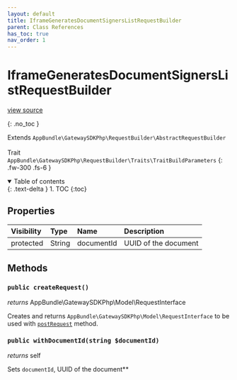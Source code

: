 ```yaml
---
layout: default
title: IframeGeneratesDocumentSignersListRequestBuilder
parent: Class References
has_toc: true
nav_order: 1
---
```


# IframeGeneratesDocumentSignersListRequestBuilder
[view source](https://github.com/Mark-Sign/gateway-sdk-php/blob/master/src/RequestBuilder/IframeTempSigningLinkGenerationRequestBuilder.php)

{: .no_toc }

Extends `AppBundle\GatewaySDKPhp\RequestBuilder\AbstractRequestBuilder` <br><br> Trait `AppBundle\GatewaySDKPhp\RequestBuilder\Traits\TraitBuildParameters`
{: .fw-300 .fs-6 }

<details open markdown="block">
  <summary>
    Table of contents
  </summary>
  {: .text-delta }
1. TOC
{:toc}
</details>

## Properties

| Visibility  | Type                                                                                                                              | Name                | Description                                                                     |
|:------------|:----------------------------------------------------------------------------------------------------------------------------------|:--------------------|:--------------------------------------------------------------------------------|
| protected   | String                                                                                                                            | documentId          | UUID of the document                                                            |


## Methods

### `public createRequest()`

*returns* AppBundle\GatewaySDKPhp\Model\RequestInterface

Creates and returns `AppBundle\GatewaySDKPhp\Model\RequestInterface` to be used with [`postRequest`](/class-ref/GatewaySDKPhp/ConnectorInterface.html#public-postrequestappbundlegatewaysdkphpmodelrequestinterface-request) method.

### `public withDocumentId(string $documentId)`

*returns* self

Sets `documentId`, UUID of the document**

